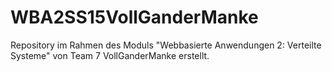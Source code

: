 # WBA2SS15VollGanderManke
Repository im Rahmen des Moduls "Webbasierte Anwendungen 2: Verteilte Systeme" von Team 7 VollGanderManke erstellt.
